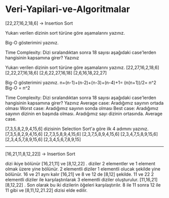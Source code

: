 # Veri-Yapilari-ve-Algoritmalar


[22,27,16,2,18,6] -> Insertion Sort

Yukarı verilen dizinin sort türüne göre aşamalarını yazınız.

Big-O gösterimini yazınız.

Time Complexity: Dizi sıralandıktan sonra 18 sayısı aşağıdaki case'lerden hangisinin kapsamına girer? Yazınız

Yukarı verilen dizinin sort türüne göre aşamalarını yazınız.
[22,27,16,2,18,6]
[2,22,27,16,18,6]
[2,6,22,27,16,18]
[2,6,16,18,22,27]

Big-O gösterimini yazınız.
n+(n-1)+(n-2)+(n-3)+(n-4)+1= (n(n+1))/2= n^2 Big-O = n^2

Time Complexity: Dizi sıralandıktan sonra 18 sayısı aşağıdaki case'lerden hangisinin kapsamına girer? Yazınız
Average case: Aradığımız sayının ortada olması
Worst case: Aradığımız sayının sonda olması
Best case: Aradığımız sayının dizinin en başında olması.
Aradığımız sayı dizinin ortasında. Average case.

[7,3,5,8,2,9,4,15,6] dizisinin Selection Sort'a göre ilk 4 adımını yazınız.
[7,3,5,8,2,9,4,15,6]
[2,7,3,5,8,9,4,15,6]
[2,3,7,5,8,9,4,15,6]
[2,3,4,7,5,8,9,15,6]
[2,3,4,5,7,8,9,15,6]
[2,3,4,5,6,7,8,9,15]



---------------------------------------------------------------------------------------------------------------------------------------------------------------------------



[16,21,11,8,12,22]] -> Insertion Sort

dizi ikiye bölünür [16,21,11] ve [8,12,22] .
diziler 2 elementler ve 1 element olmak üzere yine bölünür. 
2 elementli diziler 1 elementli olucak şekilde yine bölünür. 
16 ve 21 aynı kalır [16,21] ve 8 ve 12 de [8,12] şekilde. 
11 ve 22 2 elementli diziler ile karşılaştırılarak 3 elementli diziler oluşturulur. [11,16,21] [8,12,22] . 
Son olarak bu iki dizilerin öğeleri karşılaştırılır. 8 ile 11 sonra 12 ile 11 gibi ve [8,11,12,21.22] dizisi elde edilir.
